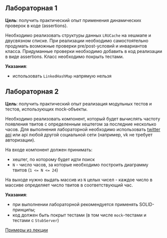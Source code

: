 ## Лабораторная 1

**Цель**: получить практический опыт применения динамических проверок в коде (assertions).

Необходимо реализовать структуры данных ```LRUCache``` на хешмапе и двусвязном списке. При
реализации необходимо самостоятельно продумать возможные проверки pre/post-условий и
инвариантов класса. Придуманные проверки необходимо добавить в код реализации в виде
assertions. Класс необходимо покрыть тестами.

**Указания**:
* использовать ```LinkedHashMap``` напрямую нельзя

## Лабораторная 2

**Цель**: получить практический опыт реализация модульных тестов и тестов, использующих
mock-объекты.

Необходимо реализовать компонент, который будет вычислять частоту появления твитов с
определенным хештегом за последние несколько часов. Для выполнения лабораторной
необходимо использовать [twitter api](https://dev.twitter.com/rest/public/search) или api любой
другой социальной сети (например, vk не требует авторизации).

На входе компонент должен принимать:
* хештег, по которому будет идти поиск
* ```N``` - число часов, за которые необходимо построить диаграмму твитов (```1 <= N <= 24```)

На выходе нужно выдать массив из ```N``` целых чисел - каждое число в массиве определяет число
твитов в соответствующий час.

**Указания**:
* при выполнении лабораторной рекомендуется применять SOLID-принципы;
* код должен быть покрыт тестами (в том числе ```mock```-тестами и тестами с ```StubServer```)

[Примеры из лекции](https://github.com/akirakozov/example-apps/tree/master/java/mock-example)
